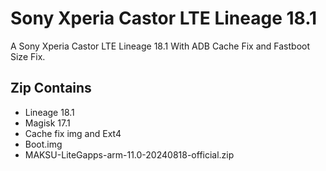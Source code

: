 # Sony Xperia Castor LTE Lineage 18.1

A Sony Xperia Castor LTE Lineage 18.1 With ADB Cache Fix and Fastboot Size Fix.

## Zip Contains

* Lineage 18.1
* Magisk 17.1
* Cache fix img and Ext4
* Boot.img
* MAKSU-LiteGapps-arm-11.0-20240818-official.zip
